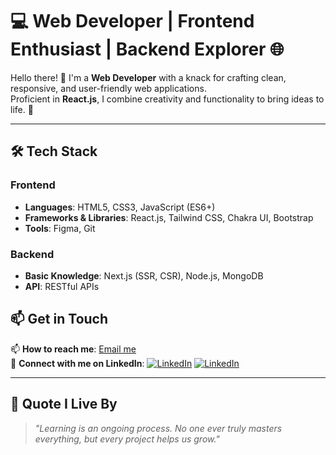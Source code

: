 # 💻 Web Developer | Frontend Enthusiast | Backend Explorer 🌐

Hello there! 👋 I'm a **Web Developer** with a knack for crafting clean, responsive, and user-friendly web applications.  
Proficient in **React.js**, I combine creativity and functionality to bring ideas to life. 🚀  

---

## 🛠 **Tech Stack**
### **Frontend**
- **Languages**: HTML5, CSS3, JavaScript (ES6+)
- **Frameworks & Libraries**: React.js, Tailwind CSS, Chakra UI, Bootstrap
- **Tools**: Figma, Git

### **Backend**
- **Basic Knowledge**: Next.js (SSR, CSR), Node.js, MongoDB
- **API**: RESTful APIs

## 📫 **Get in Touch**
📫 **How to reach me**: [Email me](mailto:tayyab1612639@gmail.com)  
🔗 **Connect with me on LinkedIn**: [![LinkedIn](https://img.shields.io/badge/LinkedIn-0077B5?style=flat&logo=linkedin&logoColor=white)]([https://linkedin.com/in/your-profile](https://www.linkedin.com/in/muhammad-tayyab-061904274/))  
[![LinkedIn](https://img.shields.io/badge/LinkedIn-0077B5?style=flat&logo=linkedin&logoColor=white)]([https://linkedin.com/in/your-profile](https://www.linkedin.com/in/muhammad-tayyab-061904274/)) 

---

## 🌟 **Quote I Live By**

> *"Learning is an ongoing process. No one ever truly masters everything, but every project helps us grow."*
